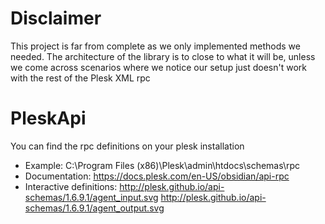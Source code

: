 # Disclaimer
This project is far from complete as we only implemented methods we needed. The architecture of the library is to close to what it will be, unless we come across scenarios where we notice our setup just doesn't work with the rest of the Plesk XML rpc

# PleskApi

You can find the rpc definitions on your plesk installation

* Example: C:\Program Files (x86)\Plesk\admin\htdocs\schemas\rpc
* Documentation: https://docs.plesk.com/en-US/obsidian/api-rpc
* Interactive definitions: http://plesk.github.io/api-schemas/1.6.9.1/agent_input.svg http://plesk.github.io/api-schemas/1.6.9.1/agent_output.svg 
